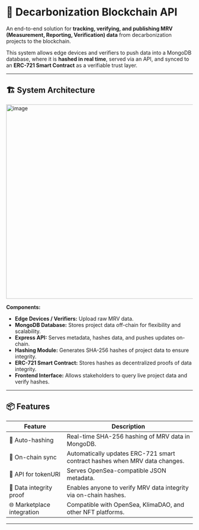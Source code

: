 # 🌱 Decarbonization Blockchain API

An end-to-end solution for **tracking, verifying, and publishing MRV (Measurement, Reporting, Verification) data** from decarbonization projects to the blockchain.  

This system allows edge devices and verifiers to push data into a MongoDB database, where it is **hashed in real time**, served via an API, and synced to an **ERC-721 Smart Contract** as a verifiable trust layer.  

---

## 🏗️ System Architecture

<img width="524" height="524" alt="image" src="https://github.com/user-attachments/assets/45126a05-31d3-49c6-b445-57f982a1d23b" />


**Components:**
- **Edge Devices / Verifiers:** Upload raw MRV data.
- **MongoDB Database:** Stores project data off-chain for flexibility and scalability.
- **Express API:** Serves metadata, hashes data, and pushes updates on-chain.
- **Hashing Module:** Generates SHA-256 hashes of project data to ensure integrity.
- **ERC-721 Smart Contract:** Stores hashes as decentralized proofs of data integrity.
- **Frontend Interface:** Allows stakeholders to query live project data and verify hashes.

---

## 📦 Features

| Feature                     | Description                                        |
|-----------------------------|----------------------------------------------------|
| 🌱 Auto-hashing             | Real-time SHA-256 hashing of MRV data in MongoDB. |
| 🔗 On-chain sync            | Automatically updates ERC-721 smart contract hashes when MRV data changes. |
| 📡 API for tokenURI         | Serves OpenSea-compatible JSON metadata.          |
| 🔐 Data integrity proof     | Enables anyone to verify MRV data integrity via on-chain hashes. |
| 🌐 Marketplace integration  | Compatible with OpenSea, KlimaDAO, and other NFT platforms. |

---
